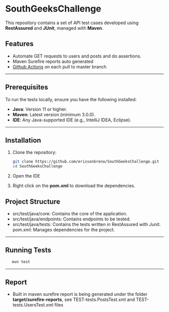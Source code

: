 # SouthGeeksChallenge

This repository contains a set of API test cases developed using **RestAssured** and **JUnit**, managed with **Maven**. 

## Features

- Automate GET requests to users and posts and do assertions.
- Maven Surefire reports auto generated
- [Github Actions](https://github.com/erissonbreno/SouthGeeksChallenge/actions) on each pull to master branch

---

## Prerequisites

To run the tests locally, ensure you have the following installed:

- **Java**: Version 11 or higher.
- **Maven**: Latest version (minimum 3.0.0).
- **IDE**: Any Java-supported IDE (e.g., IntelliJ IDEA, Eclipse).

---

## Installation

1. Clone the repository:

   ```bash
   git clone https://github.com/erissonbreno/SouthGeeksChallenge.git
   cd SouthGeeksChallenge
   ```
2. Open the IDE
3. Right click on the **pom.xml** to download the dependencies.

## Project Structure
- src/test/java/core: Contains the core of the application.
- src/test/java/endpoints: Contains endpoints to be tested.
- src/test/java/tests: Contains the tests written in RestAssured with Junit.
pom.xml: Manages dependencies for the project.

---

## Running Tests
```bash
   mvn test
   ```

--- 

## Report
- Built in maven surefire report is being generated under the folder **target/surefire-reports**, see TEST-tests.PostsTest.xml and TEST-tests.UsersTest.xml files
